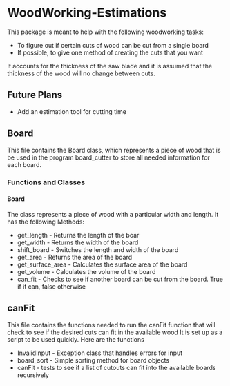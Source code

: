 # WoodWorking-Estimations
This package is meant to help with the following woodworking tasks:
  - To figure out if certain cuts of wood can be cut from a single board
  - If possible, to give one method of creating the cuts that you want
  
It accounts for the thickness of the saw blade and it is assumed that the thickness of the wood will no change between cuts. 


## Future Plans
  - Add an estimation tool for cutting time




## Board
This file contains the Board class, which represents a piece of wood that is be used in the program board_cutter to store all needed information for each board.

### Functions and Classes
#### Board 
The class represents a piece of wood with a particular width  and length. It has the following Methods:
  - get_length  - Returns the length of the boar
  - get_width   - Returns the width of the board
  - shift_board - Switches the length and width of the board
  - get_area    - Returns the area of the board
  - get_surface_area - Calculates the surface area of the board
  - get_volume       - Calculates the volume of the board
  - can_fit     - Checks to see if another board can be cut from the board. True if it can, false otherwise

## canFit
This file contains the functions needed to run the canFit function that will check to see if the desired cuts can fit in the available wood
It is set up as a script to be used quickly. Here are the functions
  - InvalidInput - Exception class that handles errors for input
  - board_sort   - Simple sorting method for board objects
  - canFit       - tests to see if a list of cutouts can fit into the available boards recursively

  
